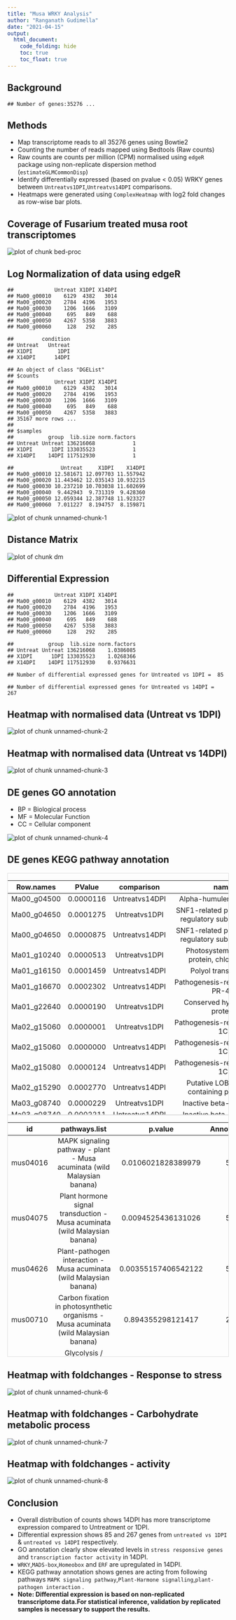 ```yaml
---
title: "Musa WRKY Analysis"
author: "Ranganath Gudimella"
date: "2021-04-15"
output: 
  html_document: 
    code_folding: hide
    toc: true
    toc_float: true
---
```




## Background


```
## Number of genes:35276 ...
```

## Methods

* Map transcriptome reads to all 35276 genes using Bowtie2
* Counting the number of reads mapped using Bedtools (Raw counts)
* Raw counts are counts per million (CPM) normalised using `edgeR` package using non-replicate dispersion method (`estimateGLMCommonDisp`)
* Identify differentially expressed (based on pvalue < 0.05) WRKY genes between `Untreatvs1DPI`,`Untreatvs14DPI` comparisons. 
* Heatmaps were generated using `ComplexHeatmap` with log2 fold changes as row-wise bar plots. 



## Coverage of Fusarium treated musa root transcriptomes 

<img src="figures/bed-proc-1.png" title="plot of chunk bed-proc" alt="plot of chunk bed-proc" style="display: block; margin: auto;" />


## Log Normalization of data using edgeR


```
##             Untreat X1DPI X14DPI
## Ma00_g00010    6129  4382   3014
## Ma00_g00020    2784  4196   1953
## Ma00_g00030    1206  1666   3109
## Ma00_g00040     695   849    688
## Ma00_g00050    4267  5358   3883
## Ma00_g00060     128   292    285
```

```
##         condition
## Untreat   Untreat
## X1DPI        1DPI
## X14DPI      14DPI
```

```
## An object of class "DGEList"
## $counts
##             Untreat X1DPI X14DPI
## Ma00_g00010    6129  4382   3014
## Ma00_g00020    2784  4196   1953
## Ma00_g00030    1206  1666   3109
## Ma00_g00040     695   849    688
## Ma00_g00050    4267  5358   3883
## 35167 more rows ...
## 
## $samples
##           group  lib.size norm.factors
## Untreat Untreat 136216068            1
## X1DPI      1DPI 133035523            1
## X14DPI    14DPI 117512930            1
```

```
##               Untreat     X1DPI    X14DPI
## Ma00_g00010 12.581671 12.097703 11.557942
## Ma00_g00020 11.443462 12.035143 10.932215
## Ma00_g00030 10.237210 10.703038 11.602699
## Ma00_g00040  9.442943  9.731319  9.428360
## Ma00_g00050 12.059344 12.387748 11.923327
## Ma00_g00060  7.011227  8.194757  8.159871
```

![plot of chunk unnamed-chunk-1](figures/unnamed-chunk-1-1.png)

## Distance Matrix

![plot of chunk dm](figures/dm-1.png)



## Differential Expression


```
##             Untreat X1DPI X14DPI
## Ma00_g00010    6129  4382   3014
## Ma00_g00020    2784  4196   1953
## Ma00_g00030    1206  1666   3109
## Ma00_g00040     695   849    688
## Ma00_g00050    4267  5358   3883
## Ma00_g00060     128   292    285
```

```
##           group  lib.size norm.factors
## Untreat Untreat 136216068    1.0386085
## X1DPI      1DPI 133035523    1.0268366
## X14DPI    14DPI 117512930    0.9376631
```

```
## Number of differential expressed genes for Untreated vs 1DPI =  85
```

```
## Number of differential expressed genes for Untreated vs 14DPI =  267
```



## Heatmap with normalised data (Untreat vs 1DPI)

<img src="figures/unnamed-chunk-2-1.png" title="plot of chunk unnamed-chunk-2" alt="plot of chunk unnamed-chunk-2" style="display: block; margin: auto;" />


## Heatmap with normalised data (Untreat vs 14DPI)

<img src="figures/unnamed-chunk-3-1.png" title="plot of chunk unnamed-chunk-3" alt="plot of chunk unnamed-chunk-3" style="display: block; margin: auto;" />

## DE genes GO annotation

* BP = Biological process
* MF =  Molecular Function
* CC = Cellular component

<img src="figures/unnamed-chunk-4-1.png" title="plot of chunk unnamed-chunk-4" alt="plot of chunk unnamed-chunk-4" style="display: block; margin: auto;" />


## DE genes KEGG pathway annotation

<div style="border: 1px solid #ddd; padding: 0px; overflow-y: scroll; height:550px; overflow-x: scroll; width:100%; "><table class="table table-striped" style="width: auto !important; margin-left: auto; margin-right: auto;">
 <thead>
  <tr>
   <th style="text-align:center;position: sticky; top:0; background-color: #FFFFFF;"> Row.names </th>
   <th style="text-align:center;position: sticky; top:0; background-color: #FFFFFF;"> PValue </th>
   <th style="text-align:center;position: sticky; top:0; background-color: #FFFFFF;"> comparison </th>
   <th style="text-align:center;position: sticky; top:0; background-color: #FFFFFF;"> name </th>
   <th style="text-align:center;position: sticky; top:0; background-color: #FFFFFF;"> ncbi_gene_id </th>
  </tr>
 </thead>
<tbody>
  <tr>
   <td style="text-align:center;"> Ma00_g04500 </td>
   <td style="text-align:center;"> 0.0000116 </td>
   <td style="text-align:center;"> Untreatvs14DPI </td>
   <td style="text-align:center;"> Alpha-humulene synthase </td>
   <td style="text-align:center;"> 103974400 </td>
  </tr>
  <tr>
   <td style="text-align:center;"> Ma00_g04650 </td>
   <td style="text-align:center;"> 0.0001275 </td>
   <td style="text-align:center;"> Untreatvs1DPI </td>
   <td style="text-align:center;"> SNF1-related protein kinase regulatory subunit beta-1 </td>
   <td style="text-align:center;"> 103973426 </td>
  </tr>
  <tr>
   <td style="text-align:center;"> Ma00_g04650 </td>
   <td style="text-align:center;"> 0.0000875 </td>
   <td style="text-align:center;"> Untreatvs14DPI </td>
   <td style="text-align:center;"> SNF1-related protein kinase regulatory subunit beta-1 </td>
   <td style="text-align:center;"> 103973426 </td>
  </tr>
  <tr>
   <td style="text-align:center;"> Ma01_g10240 </td>
   <td style="text-align:center;"> 0.0000513 </td>
   <td style="text-align:center;"> Untreatvs1DPI </td>
   <td style="text-align:center;"> Photosystem II 22 kDa protein, chloroplastic </td>
   <td style="text-align:center;"> 103983661 </td>
  </tr>
  <tr>
   <td style="text-align:center;"> Ma01_g16150 </td>
   <td style="text-align:center;"> 0.0001459 </td>
   <td style="text-align:center;"> Untreatvs14DPI </td>
   <td style="text-align:center;"> Polyol transporter 5 </td>
   <td style="text-align:center;"> 103990474 </td>
  </tr>
  <tr>
   <td style="text-align:center;"> Ma01_g16670 </td>
   <td style="text-align:center;"> 0.0002302 </td>
   <td style="text-align:center;"> Untreatvs14DPI </td>
   <td style="text-align:center;"> Pathogenesis-related protein PR-4B </td>
   <td style="text-align:center;"> 103989972 </td>
  </tr>
  <tr>
   <td style="text-align:center;"> Ma01_g22640 </td>
   <td style="text-align:center;"> 0.0000190 </td>
   <td style="text-align:center;"> Untreatvs1DPI </td>
   <td style="text-align:center;"> Conserved hypothetical protein </td>
   <td style="text-align:center;"> 103972899 </td>
  </tr>
  <tr>
   <td style="text-align:center;"> Ma02_g15060 </td>
   <td style="text-align:center;"> 0.0000001 </td>
   <td style="text-align:center;"> Untreatvs1DPI </td>
   <td style="text-align:center;"> Pathogenesis-related protein 1C </td>
   <td style="text-align:center;"> 103975649 </td>
  </tr>
  <tr>
   <td style="text-align:center;"> Ma02_g15060 </td>
   <td style="text-align:center;"> 0.0000000 </td>
   <td style="text-align:center;"> Untreatvs14DPI </td>
   <td style="text-align:center;"> Pathogenesis-related protein 1C </td>
   <td style="text-align:center;"> 103975649 </td>
  </tr>
  <tr>
   <td style="text-align:center;"> Ma02_g15080 </td>
   <td style="text-align:center;"> 0.0000124 </td>
   <td style="text-align:center;"> Untreatvs14DPI </td>
   <td style="text-align:center;"> Pathogenesis-related protein 1C </td>
   <td style="text-align:center;"> 103975648 </td>
  </tr>
  <tr>
   <td style="text-align:center;"> Ma02_g15290 </td>
   <td style="text-align:center;"> 0.0002770 </td>
   <td style="text-align:center;"> Untreatvs14DPI </td>
   <td style="text-align:center;"> Putative LOB domain-containing protein 38 </td>
   <td style="text-align:center;"> 103975632 </td>
  </tr>
  <tr>
   <td style="text-align:center;"> Ma03_g08740 </td>
   <td style="text-align:center;"> 0.0000229 </td>
   <td style="text-align:center;"> Untreatvs1DPI </td>
   <td style="text-align:center;"> Inactive beta-amylase 9 </td>
   <td style="text-align:center;"> 103977706 </td>
  </tr>
  <tr>
   <td style="text-align:center;"> Ma03_g08740 </td>
   <td style="text-align:center;"> 0.0002211 </td>
   <td style="text-align:center;"> Untreatvs14DPI </td>
   <td style="text-align:center;"> Inactive beta-amylase 9 </td>
   <td style="text-align:center;"> 103977706 </td>
  </tr>
  <tr>
   <td style="text-align:center;"> Ma03_g09160 </td>
   <td style="text-align:center;"> 0.0001553 </td>
   <td style="text-align:center;"> Untreatvs14DPI </td>
   <td style="text-align:center;"> Putative Sigma factor binding protein 1, chloroplastic </td>
   <td style="text-align:center;"> 103977746 </td>
  </tr>
  <tr>
   <td style="text-align:center;"> Ma03_g10560 </td>
   <td style="text-align:center;"> 0.0003967 </td>
   <td style="text-align:center;"> Untreatvs14DPI </td>
   <td style="text-align:center;"> heavy metal transport/detoxification protein, putative, expressed </td>
   <td style="text-align:center;"> 103977867 </td>
  </tr>
  <tr>
   <td style="text-align:center;"> Ma03_g12480 </td>
   <td style="text-align:center;"> 0.0000417 </td>
   <td style="text-align:center;"> Untreatvs14DPI </td>
   <td style="text-align:center;"> MYB family transcription factor, putative, expressed </td>
   <td style="text-align:center;"> 103978129 </td>
  </tr>
  <tr>
   <td style="text-align:center;"> Ma03_g13090 </td>
   <td style="text-align:center;"> 0.0003971 </td>
   <td style="text-align:center;"> Untreatvs14DPI </td>
   <td style="text-align:center;"> Putative Early nodulin-like protein 1 </td>
   <td style="text-align:center;"> 103973882 </td>
  </tr>
  <tr>
   <td style="text-align:center;"> Ma03_g27290 </td>
   <td style="text-align:center;"> 0.0003826 </td>
   <td style="text-align:center;"> Untreatvs14DPI </td>
   <td style="text-align:center;"> ATP-dependent DNA helicase DDM1 </td>
   <td style="text-align:center;"> 103978766 </td>
  </tr>
  <tr>
   <td style="text-align:center;"> Ma03_g29040 </td>
   <td style="text-align:center;"> 0.0000764 </td>
   <td style="text-align:center;"> Untreatvs14DPI </td>
   <td style="text-align:center;"> Putative Probable LRR receptor-like serine/threonine-protein kinase At4g36180 </td>
   <td style="text-align:center;"> 103974784 </td>
  </tr>
  <tr>
   <td style="text-align:center;"> Ma03_g29790 </td>
   <td style="text-align:center;"> 0.0000289 </td>
   <td style="text-align:center;"> Untreatvs14DPI </td>
   <td style="text-align:center;"> Putative Receptor-like protein 12 </td>
   <td style="text-align:center;"> 103980115 </td>
  </tr>
  <tr>
   <td style="text-align:center;"> Ma03_g30020 </td>
   <td style="text-align:center;"> 0.0001298 </td>
   <td style="text-align:center;"> Untreatvs14DPI </td>
   <td style="text-align:center;"> Putative LRR receptor-like serine/threonine-protein kinase GSO1 </td>
   <td style="text-align:center;"> 103980094 </td>
  </tr>
  <tr>
   <td style="text-align:center;"> Ma03_g30270 </td>
   <td style="text-align:center;"> 0.0001769 </td>
   <td style="text-align:center;"> Untreatvs14DPI </td>
   <td style="text-align:center;"> Putative expressed protein </td>
   <td style="text-align:center;"> 103979939 </td>
  </tr>
  <tr>
   <td style="text-align:center;"> Ma04_g29630 </td>
   <td style="text-align:center;"> 0.0000001 </td>
   <td style="text-align:center;"> Untreatvs14DPI </td>
   <td style="text-align:center;"> Pathogenesis-related protein 1B </td>
   <td style="text-align:center;"> 103982936 </td>
  </tr>
  <tr>
   <td style="text-align:center;"> Ma04_g29640 </td>
   <td style="text-align:center;"> 0.0000000 </td>
   <td style="text-align:center;"> Untreatvs14DPI </td>
   <td style="text-align:center;"> Pathogenesis-related protein 1 </td>
   <td style="text-align:center;"> 103982935 </td>
  </tr>
  <tr>
   <td style="text-align:center;"> Ma04_g29640 </td>
   <td style="text-align:center;"> 0.0000146 </td>
   <td style="text-align:center;"> Untreatvs1DPI </td>
   <td style="text-align:center;"> Pathogenesis-related protein 1 </td>
   <td style="text-align:center;"> 103982935 </td>
  </tr>
  <tr>
   <td style="text-align:center;"> Ma04_g30850 </td>
   <td style="text-align:center;"> 0.0000219 </td>
   <td style="text-align:center;"> Untreatvs14DPI </td>
   <td style="text-align:center;"> Putative Protein SAR DEFICIENT 1 </td>
   <td style="text-align:center;"> 103983454 </td>
  </tr>
  <tr>
   <td style="text-align:center;"> Ma04_g31080 </td>
   <td style="text-align:center;"> 0.0003089 </td>
   <td style="text-align:center;"> Untreatvs14DPI </td>
   <td style="text-align:center;"> poor homologous synapsis 1 protein, putative, expressed </td>
   <td style="text-align:center;"> 103983449 </td>
  </tr>
  <tr>
   <td style="text-align:center;"> Ma04_g33330 </td>
   <td style="text-align:center;"> 0.0000317 </td>
   <td style="text-align:center;"> Untreatvs14DPI </td>
   <td style="text-align:center;"> Probable inorganic phosphate transporter 1-4 </td>
   <td style="text-align:center;"> 103982632 </td>
  </tr>
  <tr>
   <td style="text-align:center;"> Ma04_g33470 </td>
   <td style="text-align:center;"> 0.0002113 </td>
   <td style="text-align:center;"> Untreatvs14DPI </td>
   <td style="text-align:center;"> Probable pectinesterase 68 </td>
   <td style="text-align:center;"> 103982622 </td>
  </tr>
  <tr>
   <td style="text-align:center;"> Ma04_g35410 </td>
   <td style="text-align:center;"> 0.0003949 </td>
   <td style="text-align:center;"> Untreatvs14DPI </td>
   <td style="text-align:center;"> Uncharacterized protein </td>
   <td style="text-align:center;"> 103982455 </td>
  </tr>
  <tr>
   <td style="text-align:center;"> Ma04_g36300 </td>
   <td style="text-align:center;"> 0.0001993 </td>
   <td style="text-align:center;"> Untreatvs14DPI </td>
   <td style="text-align:center;"> Putative OsWAK14 - OsWAK receptor-like protein kinase, expressed </td>
   <td style="text-align:center;"> 103983344 </td>
  </tr>
  <tr>
   <td style="text-align:center;"> Ma04_g37490 </td>
   <td style="text-align:center;"> 0.0000154 </td>
   <td style="text-align:center;"> Untreatvs1DPI </td>
   <td style="text-align:center;"> Putative expressed protein </td>
   <td style="text-align:center;"> 103982295 </td>
  </tr>
  <tr>
   <td style="text-align:center;"> Ma05_g01170 </td>
   <td style="text-align:center;"> 0.0003522 </td>
   <td style="text-align:center;"> Untreatvs14DPI </td>
   <td style="text-align:center;"> Bidirectional sugar transporter SWEET1a </td>
   <td style="text-align:center;"> 103983637 </td>
  </tr>
  <tr>
   <td style="text-align:center;"> Ma05_g02390 </td>
   <td style="text-align:center;"> 0.0000059 </td>
   <td style="text-align:center;"> Untreatvs14DPI </td>
   <td style="text-align:center;"> Putative Phospholipase A1-Igamma3, chloroplastic </td>
   <td style="text-align:center;"> 103983534 </td>
  </tr>
  <tr>
   <td style="text-align:center;"> Ma05_g06200 </td>
   <td style="text-align:center;"> 0.0000561 </td>
   <td style="text-align:center;"> Untreatvs1DPI </td>
   <td style="text-align:center;"> Putative expressed protein </td>
   <td style="text-align:center;"> 103984094 </td>
  </tr>
  <tr>
   <td style="text-align:center;"> Ma05_g07370 </td>
   <td style="text-align:center;"> 0.0000387 </td>
   <td style="text-align:center;"> Untreatvs1DPI </td>
   <td style="text-align:center;"> Hypothetical protein </td>
   <td style="text-align:center;"> 103984196 </td>
  </tr>
  <tr>
   <td style="text-align:center;"> Ma05_g08370 </td>
   <td style="text-align:center;"> 0.0003678 </td>
   <td style="text-align:center;"> Untreatvs14DPI </td>
   <td style="text-align:center;"> ZCF37, putative, expressed </td>
   <td style="text-align:center;"> 103984279 </td>
  </tr>
  <tr>
   <td style="text-align:center;"> Ma05_g09980 </td>
   <td style="text-align:center;"> 0.0000181 </td>
   <td style="text-align:center;"> Untreatvs14DPI </td>
   <td style="text-align:center;"> Putative Naringenin,2-oxoglutarate 3-dioxygenase </td>
   <td style="text-align:center;"> 103984658 </td>
  </tr>
  <tr>
   <td style="text-align:center;"> Ma05_g17850 </td>
   <td style="text-align:center;"> 0.0000544 </td>
   <td style="text-align:center;"> Untreatvs14DPI </td>
   <td style="text-align:center;"> Chitinase 6 </td>
   <td style="text-align:center;"> 103985238 </td>
  </tr>
  <tr>
   <td style="text-align:center;"> Ma05_g22300 </td>
   <td style="text-align:center;"> 0.0001524 </td>
   <td style="text-align:center;"> Untreatvs14DPI </td>
   <td style="text-align:center;"> Probable fructose-bisphosphate aldolase 2, chloroplastic </td>
   <td style="text-align:center;"> 103985718 </td>
  </tr>
  <tr>
   <td style="text-align:center;"> Ma05_g22430 </td>
   <td style="text-align:center;"> 0.0001952 </td>
   <td style="text-align:center;"> Untreatvs14DPI </td>
   <td style="text-align:center;"> CEN-like protein 1 </td>
   <td style="text-align:center;"> 103985705 </td>
  </tr>
  <tr>
   <td style="text-align:center;"> Ma06_g16950 </td>
   <td style="text-align:center;"> 0.0001489 </td>
   <td style="text-align:center;"> Untreatvs14DPI </td>
   <td style="text-align:center;"> Putative Uncharacterized protein At1g24485 </td>
   <td style="text-align:center;"> 103988427 </td>
  </tr>
  <tr>
   <td style="text-align:center;"> Ma06_g17760 </td>
   <td style="text-align:center;"> 0.0003491 </td>
   <td style="text-align:center;"> Untreatvs14DPI </td>
   <td style="text-align:center;"> Glyceraldehyde-3-phosphate dehydrogenase GAPA1, chloroplastic </td>
   <td style="text-align:center;"> 103987962 </td>
  </tr>
  <tr>
   <td style="text-align:center;"> Ma06_g20070 </td>
   <td style="text-align:center;"> 0.0001952 </td>
   <td style="text-align:center;"> Untreatvs14DPI </td>
   <td style="text-align:center;"> expressed protein </td>
   <td style="text-align:center;"> 103988154 </td>
  </tr>
  <tr>
   <td style="text-align:center;"> Ma06_g32380 </td>
   <td style="text-align:center;"> 0.0003967 </td>
   <td style="text-align:center;"> Untreatvs14DPI </td>
   <td style="text-align:center;"> Uncharacterized protein </td>
   <td style="text-align:center;"> 103989869 </td>
  </tr>
  <tr>
   <td style="text-align:center;"> Ma06_g32720 </td>
   <td style="text-align:center;"> 0.0002457 </td>
   <td style="text-align:center;"> Untreatvs14DPI </td>
   <td style="text-align:center;"> Auxin-induced protein 15A </td>
   <td style="text-align:center;"> 103989538 </td>
  </tr>
  <tr>
   <td style="text-align:center;"> Ma06_g33150 </td>
   <td style="text-align:center;"> 0.0000000 </td>
   <td style="text-align:center;"> Untreatvs14DPI </td>
   <td style="text-align:center;"> Thaumatin-like protein </td>
   <td style="text-align:center;"> 103989579 </td>
  </tr>
  <tr>
   <td style="text-align:center;"> Ma06_g33150 </td>
   <td style="text-align:center;"> 0.0000044 </td>
   <td style="text-align:center;"> Untreatvs1DPI </td>
   <td style="text-align:center;"> Thaumatin-like protein </td>
   <td style="text-align:center;"> 103989579 </td>
  </tr>
  <tr>
   <td style="text-align:center;"> Ma06_g37070 </td>
   <td style="text-align:center;"> 0.0000325 </td>
   <td style="text-align:center;"> Untreatvs1DPI </td>
   <td style="text-align:center;"> Arogenate dehydrogenase 2, chloroplastic </td>
   <td style="text-align:center;"> 103990066 </td>
  </tr>
  <tr>
   <td style="text-align:center;"> Ma06_g38230 </td>
   <td style="text-align:center;"> 0.0002991 </td>
   <td style="text-align:center;"> Untreatvs14DPI </td>
   <td style="text-align:center;"> Putative Protein POLYCHOME </td>
   <td style="text-align:center;"> 103989966 </td>
  </tr>
  <tr>
   <td style="text-align:center;"> Ma07_g03290 </td>
   <td style="text-align:center;"> 0.0002946 </td>
   <td style="text-align:center;"> Untreatvs14DPI </td>
   <td style="text-align:center;"> Putative Protein MKS1 </td>
   <td style="text-align:center;"> 103990761 </td>
  </tr>
  <tr>
   <td style="text-align:center;"> Ma07_g04600 </td>
   <td style="text-align:center;"> 0.0003135 </td>
   <td style="text-align:center;"> Untreatvs14DPI </td>
   <td style="text-align:center;"> Protein DETOXIFICATION 34 </td>
   <td style="text-align:center;"> 103990644 </td>
  </tr>
  <tr>
   <td style="text-align:center;"> Ma07_g07080 </td>
   <td style="text-align:center;"> 0.0000021 </td>
   <td style="text-align:center;"> Untreatvs14DPI </td>
   <td style="text-align:center;"> Expansin-B18 </td>
   <td style="text-align:center;"> 103990411 </td>
  </tr>
  <tr>
   <td style="text-align:center;"> Ma07_g07900 </td>
   <td style="text-align:center;"> 0.0000995 </td>
   <td style="text-align:center;"> Untreatvs1DPI </td>
   <td style="text-align:center;"> Tyrosine/DOPA decarboxylase 2 </td>
   <td style="text-align:center;"> 103990339 </td>
  </tr>
  <tr>
   <td style="text-align:center;"> Ma07_g18500 </td>
   <td style="text-align:center;"> 0.0003611 </td>
   <td style="text-align:center;"> Untreatvs14DPI </td>
   <td style="text-align:center;"> Putative germin-like protein 2-1 </td>
   <td style="text-align:center;"> 103973473 </td>
  </tr>
  <tr>
   <td style="text-align:center;"> Ma07_g18560 </td>
   <td style="text-align:center;"> 0.0000092 </td>
   <td style="text-align:center;"> Untreatvs14DPI </td>
   <td style="text-align:center;"> Alpha-humulene synthase </td>
   <td style="text-align:center;"> 103973929 </td>
  </tr>
  <tr>
   <td style="text-align:center;"> Ma07_g18600 </td>
   <td style="text-align:center;"> 0.0000560 </td>
   <td style="text-align:center;"> Untreatvs14DPI </td>
   <td style="text-align:center;"> Putative Cytochrome P450 71D8 </td>
   <td style="text-align:center;"> 103973937 </td>
  </tr>
  <tr>
   <td style="text-align:center;"> Ma07_g18610 </td>
   <td style="text-align:center;"> 0.0000038 </td>
   <td style="text-align:center;"> Untreatvs14DPI </td>
   <td style="text-align:center;"> Beta-eudesmol synthase </td>
   <td style="text-align:center;"> 103974970 </td>
  </tr>
  <tr>
   <td style="text-align:center;"> Ma07_g18640 </td>
   <td style="text-align:center;"> 0.0000188 </td>
   <td style="text-align:center;"> Untreatvs14DPI </td>
   <td style="text-align:center;"> Alpha-humulene synthase </td>
   <td style="text-align:center;"> 103974971 </td>
  </tr>
  <tr>
   <td style="text-align:center;"> Ma08_g01290 </td>
   <td style="text-align:center;"> 0.0000999 </td>
   <td style="text-align:center;"> Untreatvs14DPI </td>
   <td style="text-align:center;"> Sphinganine C4-monooxygenase 2 </td>
   <td style="text-align:center;"> 103994110 </td>
  </tr>
  <tr>
   <td style="text-align:center;"> Ma08_g01550 </td>
   <td style="text-align:center;"> 0.0001261 </td>
   <td style="text-align:center;"> Untreatvs14DPI </td>
   <td style="text-align:center;"> Calcium-dependent protein kinase 17 </td>
   <td style="text-align:center;"> 103994392 </td>
  </tr>
  <tr>
   <td style="text-align:center;"> Ma08_g02220 </td>
   <td style="text-align:center;"> 0.0000583 </td>
   <td style="text-align:center;"> Untreatvs14DPI </td>
   <td style="text-align:center;"> Putative expressed protein </td>
   <td style="text-align:center;"> 103994031 </td>
  </tr>
  <tr>
   <td style="text-align:center;"> Ma08_g02220 </td>
   <td style="text-align:center;"> 0.0000414 </td>
   <td style="text-align:center;"> Untreatvs1DPI </td>
   <td style="text-align:center;"> Putative expressed protein </td>
   <td style="text-align:center;"> 103994031 </td>
  </tr>
  <tr>
   <td style="text-align:center;"> Ma08_g02240 </td>
   <td style="text-align:center;"> 0.0001089 </td>
   <td style="text-align:center;"> Untreatvs1DPI </td>
   <td style="text-align:center;"> Putative receptor protein kinase ZmPK1 </td>
   <td style="text-align:center;"> 103994379 </td>
  </tr>
  <tr>
   <td style="text-align:center;"> Ma08_g02340 </td>
   <td style="text-align:center;"> 0.0000292 </td>
   <td style="text-align:center;"> Untreatvs14DPI </td>
   <td style="text-align:center;"> L-type lectin-domain containing receptor kinase S.4 </td>
   <td style="text-align:center;"> 103994377 </td>
  </tr>
  <tr>
   <td style="text-align:center;"> Ma08_g03660 </td>
   <td style="text-align:center;"> 0.0000580 </td>
   <td style="text-align:center;"> Untreatvs1DPI </td>
   <td style="text-align:center;"> uncharacterized secreted protein, putative, expressed </td>
   <td style="text-align:center;"> 103993925 </td>
  </tr>
  <tr>
   <td style="text-align:center;"> Ma08_g09780 </td>
   <td style="text-align:center;"> 0.0003378 </td>
   <td style="text-align:center;"> Untreatvs14DPI </td>
   <td style="text-align:center;"> Glutaredoxin-C1 </td>
   <td style="text-align:center;"> 103993388 </td>
  </tr>
  <tr>
   <td style="text-align:center;"> Ma08_g10110 </td>
   <td style="text-align:center;"> 0.0002139 </td>
   <td style="text-align:center;"> Untreatvs14DPI </td>
   <td style="text-align:center;"> Putative E3 ubiquitin-protein ligase EL5 </td>
   <td style="text-align:center;"> 103993356 </td>
  </tr>
  <tr>
   <td style="text-align:center;"> Ma08_g12350 </td>
   <td style="text-align:center;"> 0.0003261 </td>
   <td style="text-align:center;"> Untreatvs14DPI </td>
   <td style="text-align:center;"> Putative Protein BREAST CANCER SUSCEPTIBILITY 1 homolog </td>
   <td style="text-align:center;"> 103993160 </td>
  </tr>
  <tr>
   <td style="text-align:center;"> Ma08_g14610 </td>
   <td style="text-align:center;"> 0.0000289 </td>
   <td style="text-align:center;"> Untreatvs14DPI </td>
   <td style="text-align:center;"> Uncharacterized protein </td>
   <td style="text-align:center;"> 103974581 </td>
  </tr>
  <tr>
   <td style="text-align:center;"> Ma08_g14610 </td>
   <td style="text-align:center;"> 0.0000084 </td>
   <td style="text-align:center;"> Untreatvs1DPI </td>
   <td style="text-align:center;"> Uncharacterized protein </td>
   <td style="text-align:center;"> 103974581 </td>
  </tr>
  <tr>
   <td style="text-align:center;"> Ma08_g15300 </td>
   <td style="text-align:center;"> 0.0000618 </td>
   <td style="text-align:center;"> Untreatvs14DPI </td>
   <td style="text-align:center;"> Putative Probable WRKY transcription factor 42 </td>
   <td style="text-align:center;"> 103994612 </td>
  </tr>
  <tr>
   <td style="text-align:center;"> Ma08_g16020 </td>
   <td style="text-align:center;"> 0.0001200 </td>
   <td style="text-align:center;"> Untreatvs14DPI </td>
   <td style="text-align:center;"> Uncharacterized protein </td>
   <td style="text-align:center;"> 103994823 </td>
  </tr>
  <tr>
   <td style="text-align:center;"> Ma09_g13670 </td>
   <td style="text-align:center;"> 0.0000182 </td>
   <td style="text-align:center;"> Untreatvs14DPI </td>
   <td style="text-align:center;"> Probable pectinesterase/pectinesterase inhibitor 12 </td>
   <td style="text-align:center;"> 103997911 </td>
  </tr>
  <tr>
   <td style="text-align:center;"> Ma10_g15100 </td>
   <td style="text-align:center;"> 0.0000103 </td>
   <td style="text-align:center;"> Untreatvs14DPI </td>
   <td style="text-align:center;"> Putative expressed protein </td>
   <td style="text-align:center;"> 104001014 </td>
  </tr>
  <tr>
   <td style="text-align:center;"> Ma10_g15370 </td>
   <td style="text-align:center;"> 0.0001232 </td>
   <td style="text-align:center;"> Untreatvs1DPI </td>
   <td style="text-align:center;"> Chlorophyll a-b binding protein 40, chloroplastic </td>
   <td style="text-align:center;"> 104001037 </td>
  </tr>
  <tr>
   <td style="text-align:center;"> Ma10_g16920 </td>
   <td style="text-align:center;"> 0.0001766 </td>
   <td style="text-align:center;"> Untreatvs14DPI </td>
   <td style="text-align:center;"> PB1 domain containing protein, expressed </td>
   <td style="text-align:center;"> 103968458 </td>
  </tr>
  <tr>
   <td style="text-align:center;"> Ma10_g21700 </td>
   <td style="text-align:center;"> 0.0000447 </td>
   <td style="text-align:center;"> Untreatvs14DPI </td>
   <td style="text-align:center;"> Protein HEADING DATE 3A </td>
   <td style="text-align:center;"> 103969848 </td>
  </tr>
  <tr>
   <td style="text-align:center;"> Ma10_g21700 </td>
   <td style="text-align:center;"> 0.0001226 </td>
   <td style="text-align:center;"> Untreatvs1DPI </td>
   <td style="text-align:center;"> Protein HEADING DATE 3A </td>
   <td style="text-align:center;"> 103969848 </td>
  </tr>
  <tr>
   <td style="text-align:center;"> Ma10_g23880 </td>
   <td style="text-align:center;"> 0.0003038 </td>
   <td style="text-align:center;"> Untreatvs14DPI </td>
   <td style="text-align:center;"> Shikimate O-hydroxycinnamoyltransferase </td>
   <td style="text-align:center;"> 103969086 </td>
  </tr>
  <tr>
   <td style="text-align:center;"> Ma10_g24700 </td>
   <td style="text-align:center;"> 0.0000007 </td>
   <td style="text-align:center;"> Untreatvs14DPI </td>
   <td style="text-align:center;"> Probable DNA helicase MCM9 </td>
   <td style="text-align:center;"> 103969903 </td>
  </tr>
  <tr>
   <td style="text-align:center;"> Ma10_g28920 </td>
   <td style="text-align:center;"> 0.0001582 </td>
   <td style="text-align:center;"> Untreatvs14DPI </td>
   <td style="text-align:center;"> plant-specific domain TIGR01615 family protein, expressed </td>
   <td style="text-align:center;"> 103969497 </td>
  </tr>
</tbody>
</table></div>

<div style="border: 1px solid #ddd; padding: 0px; overflow-y: scroll; height:550px; overflow-x: scroll; width:100%; "><table class="table table-striped" style="width: auto !important; margin-left: auto; margin-right: auto;">
 <thead>
  <tr>
   <th style="text-align:center;position: sticky; top:0; background-color: #FFFFFF;"> id </th>
   <th style="text-align:center;position: sticky; top:0; background-color: #FFFFFF;"> pathways.list </th>
   <th style="text-align:center;position: sticky; top:0; background-color: #FFFFFF;"> p.value </th>
   <th style="text-align:center;position: sticky; top:0; background-color: #FFFFFF;"> Annotated </th>
   <th style="text-align:center;position: sticky; top:0; background-color: #FFFFFF;"> genelist </th>
  </tr>
 </thead>
<tbody>
  <tr>
   <td style="text-align:center;"> mus04016 </td>
   <td style="text-align:center;"> MAPK signaling pathway - plant - Musa acuminata (wild Malaysian banana) </td>
   <td style="text-align:center;"> 0.0106021828389979 </td>
   <td style="text-align:center;"> 5 </td>
   <td style="text-align:center;"> 103975649, 103975648, 103982936, 103982935, 103990761 </td>
  </tr>
  <tr>
   <td style="text-align:center;"> mus04075 </td>
   <td style="text-align:center;"> Plant hormone signal transduction - Musa acuminata (wild Malaysian banana) </td>
   <td style="text-align:center;"> 0.0094525436131026 </td>
   <td style="text-align:center;"> 5 </td>
   <td style="text-align:center;"> 103975649, 103975648, 103982936, 103982935, 103989538 </td>
  </tr>
  <tr>
   <td style="text-align:center;"> mus04626 </td>
   <td style="text-align:center;"> Plant-pathogen interaction - Musa acuminata (wild Malaysian banana) </td>
   <td style="text-align:center;"> 0.00355157406542122 </td>
   <td style="text-align:center;"> 5 </td>
   <td style="text-align:center;"> 103975649, 103975648, 103982936, 103982935, 103994392 </td>
  </tr>
  <tr>
   <td style="text-align:center;"> mus00710 </td>
   <td style="text-align:center;"> Carbon fixation in photosynthetic organisms - Musa acuminata (wild Malaysian banana) </td>
   <td style="text-align:center;"> 0.894355298121417 </td>
   <td style="text-align:center;"> 2 </td>
   <td style="text-align:center;"> 103985718, 103987962 </td>
  </tr>
  <tr>
   <td style="text-align:center;"> mus00010 </td>
   <td style="text-align:center;"> Glycolysis / Gluconeogenesis - Musa acuminata (wild Malaysian banana) </td>
   <td style="text-align:center;"> 0.663252972116924 </td>
   <td style="text-align:center;"> 1 </td>
   <td style="text-align:center;"> 103985718 </td>
  </tr>
  <tr>
   <td style="text-align:center;"> mus00030 </td>
   <td style="text-align:center;"> Pentose phosphate pathway - Musa acuminata (wild Malaysian banana) </td>
   <td style="text-align:center;"> 0.663252972116924 </td>
   <td style="text-align:center;"> 1 </td>
   <td style="text-align:center;"> 103985718 </td>
  </tr>
  <tr>
   <td style="text-align:center;"> mus00051 </td>
   <td style="text-align:center;"> Fructose and mannose metabolism - Musa acuminata (wild Malaysian banana) </td>
   <td style="text-align:center;"> 0.663252972116924 </td>
   <td style="text-align:center;"> 1 </td>
   <td style="text-align:center;"> 103985718 </td>
  </tr>
  <tr>
   <td style="text-align:center;"> mus00195 </td>
   <td style="text-align:center;"> Photosynthesis - Musa acuminata (wild Malaysian banana) </td>
   <td style="text-align:center;"> 0.336747027883076 </td>
   <td style="text-align:center;"> 1 </td>
   <td style="text-align:center;"> 103983661 </td>
  </tr>
  <tr>
   <td style="text-align:center;"> mus00196 </td>
   <td style="text-align:center;"> Photosynthesis - antenna proteins - Musa acuminata (wild Malaysian banana) </td>
   <td style="text-align:center;"> 0.555848758739326 </td>
   <td style="text-align:center;"> 1 </td>
   <td style="text-align:center;"> 104001037 </td>
  </tr>
  <tr>
   <td style="text-align:center;"> mus00350 </td>
   <td style="text-align:center;"> Tyrosine metabolism - Musa acuminata (wild Malaysian banana) </td>
   <td style="text-align:center;"> 0.481329341112728 </td>
   <td style="text-align:center;"> 1 </td>
   <td style="text-align:center;"> 103990339 </td>
  </tr>
  <tr>
   <td style="text-align:center;"> mus00360 </td>
   <td style="text-align:center;"> Phenylalanine metabolism - Musa acuminata (wild Malaysian banana) </td>
   <td style="text-align:center;"> 0.481329341112728 </td>
   <td style="text-align:center;"> 1 </td>
   <td style="text-align:center;"> 103990339 </td>
  </tr>
  <tr>
   <td style="text-align:center;"> mus00380 </td>
   <td style="text-align:center;"> Tryptophan metabolism - Musa acuminata (wild Malaysian banana) </td>
   <td style="text-align:center;"> 0.481329341112728 </td>
   <td style="text-align:center;"> 1 </td>
   <td style="text-align:center;"> 103990339 </td>
  </tr>
  <tr>
   <td style="text-align:center;"> mus00400 </td>
   <td style="text-align:center;"> Phenylalanine, tyrosine and tryptophan biosynthesis - Musa acuminata (wild Malaysian banana) </td>
   <td style="text-align:center;"> 0.271385690907391 </td>
   <td style="text-align:center;"> 1 </td>
   <td style="text-align:center;"> 103990066 </td>
  </tr>
  <tr>
   <td style="text-align:center;"> mus00520 </td>
   <td style="text-align:center;"> Amino sugar and nucleotide sugar metabolism - Musa acuminata (wild Malaysian banana) </td>
   <td style="text-align:center;"> 0.354001304710311 </td>
   <td style="text-align:center;"> 1 </td>
   <td style="text-align:center;"> 103985238 </td>
  </tr>
  <tr>
   <td style="text-align:center;"> mus00600 </td>
   <td style="text-align:center;"> Sphingolipid metabolism - Musa acuminata (wild Malaysian banana) </td>
   <td style="text-align:center;"> 0.5 </td>
   <td style="text-align:center;"> 1 </td>
   <td style="text-align:center;"> 103994110 </td>
  </tr>
  <tr>
   <td style="text-align:center;"> mus00909 </td>
   <td style="text-align:center;"> Sesquiterpenoid and triterpenoid biosynthesis - Musa acuminata (wild Malaysian banana) </td>
   <td style="text-align:center;"> 0.162762509396484 </td>
   <td style="text-align:center;"> 1 </td>
   <td style="text-align:center;"> 103974971 </td>
  </tr>
  <tr>
   <td style="text-align:center;"> mus00940 </td>
   <td style="text-align:center;"> Phenylpropanoid biosynthesis - Musa acuminata (wild Malaysian banana) </td>
   <td style="text-align:center;"> 0.869412860465464 </td>
   <td style="text-align:center;"> 1 </td>
   <td style="text-align:center;"> 103969086 </td>
  </tr>
  <tr>
   <td style="text-align:center;"> mus00941 </td>
   <td style="text-align:center;"> Flavonoid biosynthesis - Musa acuminata (wild Malaysian banana) </td>
   <td style="text-align:center;"> 0.869412860465464 </td>
   <td style="text-align:center;"> 1 </td>
   <td style="text-align:center;"> 103969086 </td>
  </tr>
  <tr>
   <td style="text-align:center;"> mus00945 </td>
   <td style="text-align:center;"> Stilbenoid, diarylheptanoid and gingerol biosynthesis - Musa acuminata (wild Malaysian banana) </td>
   <td style="text-align:center;"> 0.869412860465464 </td>
   <td style="text-align:center;"> 1 </td>
   <td style="text-align:center;"> 103969086 </td>
  </tr>
  <tr>
   <td style="text-align:center;"> mus00950 </td>
   <td style="text-align:center;"> Isoquinoline alkaloid biosynthesis - Musa acuminata (wild Malaysian banana) </td>
   <td style="text-align:center;"> 0.481329341112728 </td>
   <td style="text-align:center;"> 1 </td>
   <td style="text-align:center;"> 103990339 </td>
  </tr>
  <tr>
   <td style="text-align:center;"> mus00965 </td>
   <td style="text-align:center;"> Betalain biosynthesis - Musa acuminata (wild Malaysian banana) </td>
   <td style="text-align:center;"> 0.481329341112728 </td>
   <td style="text-align:center;"> 1 </td>
   <td style="text-align:center;"> 103990339 </td>
  </tr>
  <tr>
   <td style="text-align:center;"> mus03440 </td>
   <td style="text-align:center;"> Homologous recombination - Musa acuminata (wild Malaysian banana) </td>
   <td style="text-align:center;"> 0.896897991631315 </td>
   <td style="text-align:center;"> 1 </td>
   <td style="text-align:center;"> 103993160 </td>
  </tr>
</tbody>
</table></div>


## Heatmap with foldchanges - Response to stress

<img src="figures/unnamed-chunk-6-1.png" title="plot of chunk unnamed-chunk-6" alt="plot of chunk unnamed-chunk-6" style="display: block; margin: auto;" />

## Heatmap with foldchanges - Carbohydrate metabolic process

<img src="figures/unnamed-chunk-7-1.png" title="plot of chunk unnamed-chunk-7" alt="plot of chunk unnamed-chunk-7" style="display: block; margin: auto;" />


## Heatmap with foldchanges - activity

<img src="figures/unnamed-chunk-8-1.png" title="plot of chunk unnamed-chunk-8" alt="plot of chunk unnamed-chunk-8" style="display: block; margin: auto;" />


## Conclusion

* Overall distribution of counts shows 14DPI has more transcriptome expression compared to Untreatment or 1DPI.
* Differential expression shows 85 and 267 genes from `untreated vs 1DPI` & `untreated vs 14DPI` respectively.  
* GO annotation clearly show elevated levels in `stress responsive genes` and `transcription factor activity` in 14DPI.
* `WRKY`,`MADS-box`,`Homeobox` and `ERF` are upregulated in 14DPI.
* KEGG pathway annotation shows genes are acting from following pathways `MAPK signaling pathway`,`Plant-Harmone signalling`,`plant-pathogen interaction` .
* __Note: Differential expression is based on non-replicated transcriptome data.For statistical inference,  validation  by replicated samples is necessary to support the results.__
